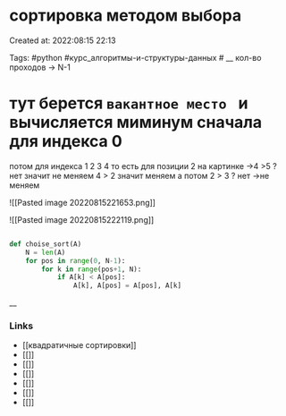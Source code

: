 # сортировка методом выбора

Created at: 2022:08:15 22:13

Tags: #python  #курс_алгоритмы-и-структуры-данных    #
__ 
кол-во проходов -> N-1
# тут берется `вакантное место ` и вычисляется миминум сначала для индекса 0
потом для индекса 1
2
3
4
то есть для позиции 2 на картинке ->4 >5 ? нет значит не меняем 
4 > 2 значит меняем
а потом 
2 > 3 ?
нет ->не меняем


![[Pasted image 20220815221653.png]]

![[Pasted image 20220815222119.png]]
``` python 

def choise_sort(A)
	N = len(A)
	for pos in range(0, N-1):
		for k in range(pos+1, N):
			if A[k] < A[pos]:
				A[k], A[pos] = A[pos], A[k]

```

__

### Links

- [[квадратичные сортировки]]
- [[]]
- [[]]
- [[]]
- [[]]
- [[]]
- [[]]